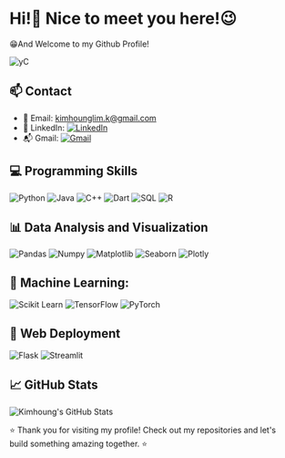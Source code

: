 <h1>Hi!👋 Nice to meet you here!😉</h1>  
😁And Welcome to my Github Profile!   

![yC](https://github.com/KIMHOUNG-LIM/KIMHOUNG-LIM/assets/141208186/dc66f009-fbfa-496d-9bf2-3c286fe1bf93)

## 📫 Contact

- 📧 Email: kimhounglim.k@gmail.com
- 💼 LinkedIn: [![LinkedIn](https://img.shields.io/badge/LinkedIn-Connect-blue?style=flat-square&logo=linkedin&logoColor=white)](https://www.linkedin.com/in/kimhoung-lim-a04218286/)
- 📬 Gmail: [![Gmail](https://img.shields.io/badge/Gmail-Send%20Email-red?style=flat-square&logo=gmail&logoColor=white)](mailto:kimhounglim.k@gmail.com)

## 💻 Programming Skills

![Python](https://img.shields.io/badge/Python-Intermediate-blue?style=flat-square&logo=python&logoColor=white) ![Java](https://img.shields.io/badge/Java-Intermediate-blue?style=flat-square&logo=java&logoColor=white) ![C++](https://img.shields.io/badge/C++-Beginner-brightgreen?style=flat-square&logo=c%2B%2B&logoColor=white) ![Dart](https://img.shields.io/badge/Dart-Beginner-brightgreen?style=flat-square&logo=dart&logoColor=white) ![SQL](https://img.shields.io/badge/SQL-Intermediate-blue?style=flat-square&logo=sqlite&logoColor=white) ![R](https://img.shields.io/badge/R-Beginner-brightgreen?style=flat-square&logo=r&logoColor=white)

## 📊 Data Analysis and Visualization
![Pandas](https://img.shields.io/badge/Pandas-Intermediate-blue?style=flat-square&logo=pandas&logoColor=white) ![Numpy](https://img.shields.io/badge/Numpy-Intermediate-blue?style=flat-square&logo=numpy&logoColor=white) ![Matplotlib](https://img.shields.io/badge/Matplotlib-Intermediate-blue?style=flat-square&logo=matplotlib&logoColor=white) ![Seaborn](https://img.shields.io/badge/Seaborn-Intermediate-blue?style=flat-square&logo=seaborn&logoColor=white) ![Plotly](https://img.shields.io/badge/Plotly-Intermediate-blue?style=flat-square&logo=plotly&logoColor=white)

## 🤖 Machine Learning: 
![Scikit Learn](https://img.shields.io/badge/Scikit_Learn-Beginner-brightgreen?style=flat-square&logo=scikit-learn&logoColor=white) ![TensorFlow](https://img.shields.io/badge/TensorFlow-Beginner-brightgreen?style=flat-square&logo=tensorflow&logoColor=white) ![PyTorch](https://img.shields.io/badge/PyTorch-Beginner-brightgreen?style=flat-square&logo=pytorch&logoColor=white)

## 🚀 Web Deployment
![Flask](https://img.shields.io/badge/Flask-Beginner-brightgreen?style=flat-square&logo=flask&logoColor=white) ![Streamlit](https://img.shields.io/badge/Streamlit-Intermediate-blue?style=flat-square&logo=streamlit&logoColor=white)

## 📈 GitHub Stats

![Kimhoung's GitHub Stats](https://github-readme-stats.vercel.app/api?username=YourGitHubUsername&show_icons=true&hide=contribs,prs)

⭐️ Thank you for visiting my profile! Check out my repositories and let's build something amazing together. ⭐️

